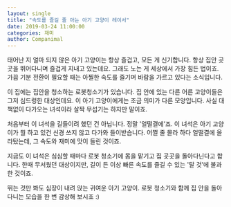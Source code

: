 ```yaml
---
layout: single
title: "속도를 즐길 줄 아는 아기 고양이 레이서"
date: 2019-03-24 11:00:00
categories: 재미
author: Companimal
---
```


태어난 지 얼마 되지 않은 아기 고양이는 항상 즐겁고, 모든 게 신기합니다. 항상 집안 곳곳을 뛰어다니며 즐겁게 지내고 있는데요. 그래도 노는 게 세상에서 가장 힘든 법이죠. 가끔 기분 전환이 필요할 때는 아찔한 속도를 즐기며 바람을 가르고 있다는 소식입니다.

이 집에는 집안을 청소하는 로봇청소기가 있습니다. 집 안에 있는 다른 어른 고양이들은 그저 심드렁한 대상인데요. 이 아기 고양이에게는 조금 의미가 다른 모양입니다. 사실 대책없이 다가오는 녀석이라 살짝 무섭기는 하지만 말이죠.

처음부터 이 녀석을 길들이려 했던 건 아닙니다. 정말 '얼떨결에’죠. 이 녀석은 아기 고양이가 뭘 하고 있건 신경 쓰지 않고 다가와 들이받습니다. 어쩔 줄 몰라 하다 얼떨결에 올라탔는데, 그 속도와 재미에 맛이 들린 것이죠.

지금도 이 녀석은 심심할 때마다 로봇 청소기에 몸을 맡기고 집 곳곳을 돌아다닌다고 합니다. 한때 무서웠던 대상이지만, 길이 든 이상 빠른 속도를 즐길 수 있는 '탈 것’에 불과한 것이죠.

뛰는 것만 봐도 심장이 내려 앉는 귀여운 아기 고양이. 로봇 청소기와 함께 집 안을 돌아다니는 모습을 한 번 감상해 보시죠 :)
